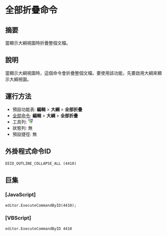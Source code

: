 # 全部折疊命令

## 摘要

當顯示大綱視圖時折疊整個文檔。

## 說明

當顯示大綱視圖時，這個命令會折疊整個文檔。要使用該功能，先要啟用大綱來顯示大綱視圖。

## 運行方法

- 預設功能表: **編輯** \> **大綱** \> **全部折疊**
- [全部命令](../tools/all_commands): **編輯** \> **大綱** \> **全部折疊**
- 工具列: ![](../../images/outline_min.png)
- 狀態列: 無
- 預設捷徑: 無

## 外掛程式命令ID

```
EEID_OUTLINE_COLLAPSE_ALL (4410)
```

## 巨集

### \[JavaScript\]

```
editor.ExecuteCommandByID(4410);
```

### \[VBScript\]

```
editor.ExecuteCommandByID 4410
```
